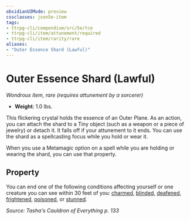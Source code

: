 ```yaml
---
obsidianUIMode: preview
cssclasses: json5e-item
tags:
- ttrpg-cli/compendium/src/5e/tce
- ttrpg-cli/item/attunement/required
- ttrpg-cli/item/rarity/rare
aliases: 
- "Outer Essence Shard (Lawful)"
---
```

# Outer Essence Shard (Lawful)
*Wondrous item, rare (requires attunement by a sorcerer)*  


- **Weight**: 1.0 lbs.

This flickering crystal holds the essence of an Outer Plane. As an action, you can attach the shard to a Tiny object (such as a weapon or a piece of jewelry) or detach it. It falls off if your attunement to it ends. You can use the shard as a spellcasting focus while you hold or wear it.

When you use a Metamagic option on a spell while you are holding or wearing the shard, you can use that property.

## Property

You can end one of the following conditions affecting yourself or one creature you can see within 30 feet of you: [charmed](2-Mechanics/CLI/rules/conditions.md#Charmed), [blinded](2-Mechanics/CLI/rules/conditions.md#Blinded), [deafened](2-Mechanics/CLI/rules/conditions.md#Deafened), [frightened](2-Mechanics/CLI/rules/conditions.md#Frightened), [poisoned](2-Mechanics/CLI/rules/conditions.md#Poisoned), or [stunned](2-Mechanics/CLI/rules/conditions.md#Stunned).

*Source: Tasha's Cauldron of Everything p. 133*